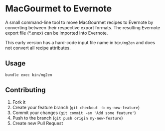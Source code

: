 # MacGourmet to Evernote

A small command-line tool to move MacGourmet recipes to Evernote by converting
between their respective export formats. The resulting Evernote export file
(*.enex) can be imported into Evernote.

This early version has a hard-code input file name in `bin/mg2en` and does not
convert all recipe attributes.

## Usage

`bundle exec bin/mg2en`

## Contributing

1. Fork it
2. Create your feature branch (`git checkout -b my-new-feature`)
3. Commit your changes (`git commit -am 'Add some feature'`)
4. Push to the branch (`git push origin my-new-feature`)
5. Create new Pull Request
